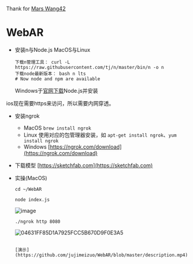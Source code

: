 Thank for [Mars Wang42](https://github.com/MarsWang42)
# WebAR


- 安装n与Node.js
	MacOS与Linux
	``` 
	下载n管理工具： curl -L https://raw.githubusercontent.com/tj/n/master/bin/n -o n
	下载node最新版本： bash n lts
	# Now node and npm are available
	```
	Windows于[官网下载](https://nodejs.org/zh-cn/download/)Node.js并安装


ios现在需要https来访问，所以需要内网穿透。
- 安装ngrok
	- MacOS `brew install ngrok`
	- Linux 使用对应的包管理器安装，如 `apt-get install ngrok`、`yum install ngrok`
	- Windows [https://ngrok.com/download](https://ngrok.com/download)

- 下载模型 [https://sketchfab.com](https://sketchfab.com)

- 实操(MacOS)
	
	```
	cd ~/WebAR
	```
	```
	node index.js
	```
	![image](https://user-images.githubusercontent.com/61532079/137856529-1c8b8657-e9ae-44d3-963d-0d7e6a0bf276.png)

	```
	./ngrok http 8080
	```
	![04631FF85D1A7925FCC5B670D9F0E3A5](https://user-images.githubusercontent.com/61532079/137856514-cf028bd3-17fd-4aa8-a0ea-1761c8095bf5.png)
	```
	
	[演示](https://github.com/jujimeizuo/WebAR/blob/master/description.mp4)
